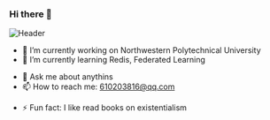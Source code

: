 ### Hi there 👋
![Header](./github-header-image.png.png)
- 🔭 I’m currently working on Northwestern Polytechnical University
- 🌱 I’m currently learning Redis, Federated Learning
<!-- - 👯 I’m looking to collaborate on software develope enge -->
<!-- - 🤔 I’m looking for help with ... --> 
- 💬 Ask me about anythins
- 📫 How to reach me: 610203816@qq.com
<!-- - 😄 Pronouns: ... -->
- ⚡ Fun fact: I like read books on existentialism
<!--
**guhang987/guhang987** is a ✨ _special_ ✨ repository because its `README.md` (this file) appears on your GitHub profile.

Here are some ideas to get you started:

- 🔭 I’m currently working on Northwestern Polytechnical University
- 🌱 I’m currently learning Redis, Federated Learning
- 👯 I’m looking to collaborate on ...
- 🤔 I’m looking for help with ...
- 💬 Ask me about ...
- 📫 How to reach me: 610203816@qq.com
- 😄 Pronouns: ...
- ⚡ Fun fact: I like read books on existentialism
-->
